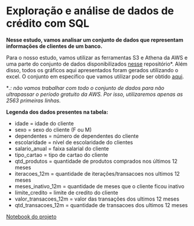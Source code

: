 # Exploração e análise de dados de crédito com SQL

**Nesse estudo, vamos analisar um conjunto de dados que representam informações de clientes de um banco.**

Para o nosso estudo, vamos utilizar as ferramentas S3 e Athena da AWS e uma parte do conjunto de dados disponibilizados [nesse](https://github.com/andre-marcos-perez/ebac-course-utils/tree/main/dataset) repositório*. Além disso, todos os gráficos aqui apresentados foram gerados utilizando o excel.
O conjunto em específico que vamos utilizar pode ser obtido [aqui](https://github.com/r-hugoalves/EDA_com_SQL_e_AWS/blob/master/planilha_geral.csv).
<br>

**.: não vamos trabalhar com todo o conjunto de dados para não ultrapassar o período gratuito da AWS. Por isso, utilizaremos apenas as 2563 primeiras linhas.*

**Legenda dos dados presentes na tabela:**

* idade = idade do cliente
* sexo = sexo do cliente (F ou M)
* dependentes = número de dependentes do cliente
* escolaridade = nível de escolaridade do clientes
* salario_anual = faixa salarial do cliente
* tipo_cartao = tipo de cartao do cliente
* qtd_produtos = quantidade de produtos comprados nos últimos 12 meses
* iteracoes_12m = quantidade de iterações/transacoes nos ultimos 12 meses
* meses_inativo_12m = quantidade de meses que o cliente ficou inativo
* limite_credito = limite de credito do cliente
* valor_transacoes_12m = valor das transações dos ultimos 12 meses
* qtd_transacoes_12m = quantidade de transacoes dos ultimos 12 meses

[Notebook do projeto](https://colab.research.google.com/drive/1W-YLnW3xDe7G4DWDf6JamN4UDY4prr2b?usp=sharing)
